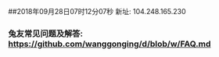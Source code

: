 ##2018年09月28日07时12分07秒 新址: 104.248.165.230
### 兔友常见问题及解答: https://github.com/wanggonging/d/blob/w/FAQ.md
